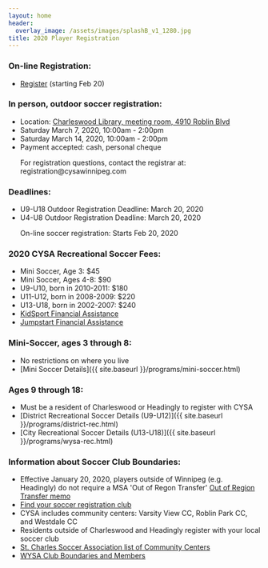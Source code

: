 ```yaml
---
layout: home
header:
  overlay_image: /assets/images/splashB_v1_1280.jpg
title: 2020 Player Registration
---
```

### On-line Registration:
 * [Register](http://www.cysawinnipeg.com/members) (starting Feb 20)

### In person, outdoor soccer registration:
 * Location: [Charleswood Library, meeting room, 4910 Roblin Blvd](https://goo.gl/maps/zHSWqZLpVb1Z2jss6)
 * Saturday March 7, 2020, 10:00am - 2:00pm
 * Saturday March 14, 2020, 10:00am - 2:00pm
 * Payment accepted: cash, personal cheque

<ul><li style="list-style-type: none;">
For registration questions, contact the registrar at: registration@cysawinnipeg.com
</li></ul>

### Deadlines:
 * U9-U18 Outdoor Registration Deadline: March 20, 2020
 * U4-U8 Outdoor Registration Deadline: March 20, 2020

<ul><li style="list-style-type: none;">
On-line soccer registration:  Starts Feb 20, 2020
</li></ul>

### 2020 CYSA Recreational Soccer Fees:
* Mini Soccer, Age 3: $45
* Mini Soccer, Ages 4-8: $90
* U9-U10, born in 2010-2011: $180
* U11-U12, born in 2008-2009: $220
* U13-U18, born in 2002-2007: $240
* [KidSport Financial Assistance](http://www.kidsportcanada.ca/manitoba/apply-for-assistance)
* [Jumpstart Financial Assistance](https://jumpstart.canadiantire.ca/pages/apply-for-individual-child-grants)

### Mini-Soccer, ages 3 through 8:
* No restrictions on where you live
* [Mini Soccer Details]({{ site.baseurl }}/programs/mini-soccer.html)

### Ages 9 through 18:
 * Must be a resident of Charleswood or Headingly to register with CYSA
 * [District Recreational Soccer Details (U9-U12)]({{ site.baseurl }}/programs/district-rec.html)
 * [City Recreational Soccer Details (U13-U18)]({{ site.baseurl }}/programs/wysa-rec.html)

### Information about Soccer Club Boundaries:
* Effective January 20, 2020, players outside of Winnipeg (e.g. Headingly) do not require a MSA 'Out of Regon Transfer' [Out of Region Transfer memo](http://manitobasoccer.ca/page.php?page_id=115191)
* [Find your soccer registration club](http://wysa.gameonmanager.com/home_organization.php)
* CYSA includes community centers: Varsity View CC, Roblin Park CC, and Westdale CC
* Residents outside of Charleswood and Headingly register with your local soccer club
* [St. Charles Soccer Association list of Community Centers](http://www.stcharles-soccer.com/index.php?src=gendocs&ref=2018%20CC%20Website%20Information&category=Rec%20Outdoor)
* [WYSA Club Boundaries and Members](http://winnipegyouthsoccer.com/page.php?page_id=103662)

